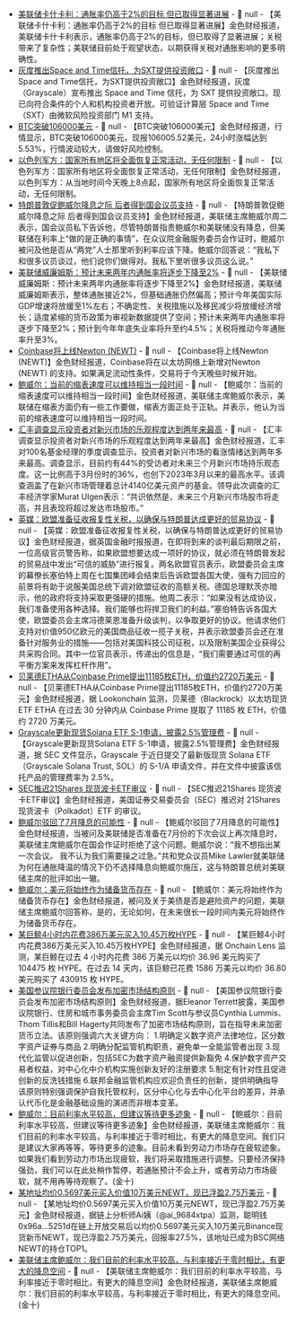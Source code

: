 - [美联储卡什卡利：通胀率仍高于2%的目标 但已取得显著进展]() - 📰 null - 【美联储卡什卡利：通胀率仍高于2%的目标 但已取得显著进展】金色财经报道，美联储卡什卡利表示，通胀率仍高于2%的目标，但已取得了显著进展；关税带来了复杂性；美联储目前处于观望状态，以期获得关税对通胀影响的更多明确性。
- [灰度推出Space and Time信托，为SXT提供投资敞口]() - 📰 null - 【灰度推出Space and Time信托，为SXT提供投资敞口】金色财经报道，灰度（Grayscale）宣布推出 Space and Time 信托，为 SXT 提供投资敞口。现已向符合条件的个人和机构投资者开放。可验证计算层 Space and Time（SXT）由微软风险投资部门 M1 支持。
- [BTC突破106000美元]() - 📰 null - 【BTC突破106000美元】金色财经报道，行情显示，BTC突破106000美元，现报106005.52美元，24小时涨幅达到5.53%，行情波动较大，请做好风险控制。
- [以色列军方：国家所有地区将全面恢复正常活动，无任何限制]() - 📰 null - 【以色列军方：国家所有地区将全面恢复正常活动，无任何限制】金色财经报道，以色列军方：从当地时间今天晚上8点起，国家所有地区将全面恢复正常活动，无任何限制。
- [特朗普敦促鲍威尔降息之际 后者得到国会议员支持](https://flash.jin10.com/detail/20250625004629170800) - 📰 null - 【特朗普敦促鲍威尔降息之际 后者得到国会议员支持】金色财经报道，美联储主席鲍威尔周二表示，国会议员私下告诉他，尽管特朗普指责鲍威尔和美联储没有降息，但美联储在利率上“做的是正确的事情”，在众议院金融服务委员会作证时，鲍威尔被问及他是否从“两党”人士那里听到利率应该下降。鲍威尔回答说：“我私下和很多议员谈过，他们说你们做得对。我私下里听很多议员这么说。”
- [美联储威廉姆斯：预计未来两年内通胀率将逐步下降至2%](https://www.cls.cn/detail/2066718) - 📰 null - 【美联储威廉姆斯：预计未来两年内通胀率将逐步下降至2%】金色财经报道，美联储威廉姆斯表示，整体通胀接近2%，但基础通胀仍然偏高；预计今年美国实际GDP增速将放缓至1%左右；不确定性、关税措施以及移民减少将放缓经济增长；适度紧缩的货币政策为审视新数据提供了空间；预计未来两年内通胀率将逐步下降至2%；预计到今年年底失业率将升至约4.5%；关税将推动今年通胀率升至3%。
- [Coinbase将上线Newton (NEWT)](https://x.com/CoinbaseAssets/status/1937553503204856065) - 📰 null - 【Coinbase将上线Newton (NEWT)】金色财经报道，Coinbase将在以太坊网络上新增对Newton (NEWT) 的支持。如果满足流动性条件，交易将于今天晚些时候开始。
- [鲍威尔：当前的缩表速度可以维持相当一段时间](https://www.cls.cn/detail/2066710) - 📰 null - 【鲍威尔：当前的缩表速度可以维持相当一段时间】金色财经报道，美联储主席鲍威尔表示，美联储在缩表方面仍有一些工作要做，缩表方面正处于正轨。并表示，他认为当前的缩表速度可以维持相当一段时间。
- [汇丰调查显示投资者对新兴市场的乐观程度达到两年来最高](https://www.cls.cn/detail/2066695) - 📰 null - 【汇丰调查显示投资者对新兴市场的乐观程度达到两年来最高】金色财经报道，汇丰对100名基金经理的季度调查显示，投资者对新兴市场的看涨情绪达到两年多来最高。调查显示，目前约有44%的受访者对未来三个月新兴市场持乐观态度。这一比例高于3月份时的36%，也创下2023年3月以来的最高水平。该调查涵盖了在新兴市场管理着总计4140亿美元资产的基金。领导此次调查的汇丰经济学家Murat Ulgen表示：“共识依然是，未来三个月新兴市场股市将走高，并且表现将超过发达市场股市。”
- [英媒：欧盟准备征收报复性关税，以确保与特朗普达成更好的贸易协议](https://flash.jin10.com/detail/20250624231443469800) - 📰 null - 【英媒：欧盟准备征收报复性关税，以确保与特朗普达成更好的贸易协议】金色财经报道，据英国金融时报报道，在即将到来的谈判最后期限之前，一位高级官员警告称，如果欧盟想要达成一项好的协议，就必须在特朗普发起的贸易战中发出“可信的威胁”进行报复。两名欧盟官员表示，欧盟委员会主席的幕僚长塞伯特上周在七国集团峰会结束后告诉欧盟各国大使，强有力回应的前景将有助于说服美国总统下调对欧盟征收的高额关税。德国总理默茨亦暗示，他的政府将支持采取更强硬的措施。他周二表示：“如果没有达成协议，我们准备使用各种选择。我们能够也将捍卫我们的利益。”塞伯特告诉各国大使，欧盟委员会主席冯德莱恩准备升级谈判，以争取更好的协议。他请求他们支持对价值950亿欧元的美国商品征收一揽子关税，并表示欧盟委员会还在准备针对服务业的措施——包括对美国科技公司征税，以及限制美国企业获得公共采购合同。其中一位官员表示，传递出的信息是，“我们需要通过可信的再平衡方案来发挥杠杆作用”。
- [贝莱德ETHA从Coinbase Prime提出11185枚ETH，价值约2720万美元](https://x.com/lookonchain/status/1937534756390064516) - 📰 null - 【贝莱德ETHA从Coinbase Prime提出11185枚ETH，价值约2720万美元】金色财经报道，据 Lookonchain 监测，贝莱德（Blackrock）以太坊现货 ETF ETHA 在过去 30 分钟内从 Coinbase Prime 提取了 11185 枚 ETH，价值约 2720 万美元。
- [Grayscale更新现货Solana ETF S-1申请，披露2.5%管理费](https://www.sec.gov/Archives/edgar/data/1896677/000095017025086278/0000950170-25-086278-index.htm) - 📰 null - 【Grayscale更新现货Solana ETF S-1申请，披露2.5%管理费】金色财经报道，据 SEC 文件显示，Grayscale 于近日提交了最新版现货 Solana ETF（Grayscale Solana Trust, SOL）的 S-1/A 申请文件，并在文件中披露该信托产品的管理费率为 2.5%。
- [SEC推迟21Shares 现货波卡ETF审议]() - 📰 null - 【SEC推迟21Shares 现货波卡ETF审议】金色财经报道，美国证券交易委员会（SEC）推迟对 21Shares 现货波卡（Polkadot）ETF 的审议。
- [鲍威尔驳回了7月降息的可能性](https://flash.jin10.com/detail/20250624231737995800) - 📰 null - 【鲍威尔驳回了7月降息的可能性】金色财经报道，当被问及美联储是否准备在7月份的下次会议上再次降息时，美联储主席鲍威尔在国会作证时拒绝了这个问题。鲍威尔说：“我不想指出某一次会议。 我不认为我们需要操之过急。”共和党众议员Mike Lawler就美联储为何在通胀降温的情况下仍不选择降息向鲍威尔施压，这与特朗普总统对美联储主席的批评如出一辙。
- [鲍威尔：美元将始终作为储备货币存在](https://flash.jin10.com/detail/20250624233359420800) - 📰 null - 【鲍威尔：美元将始终作为储备货币存在】金色财经报道，被问及关于美债是否是避险资产的问题，美联储主席鲍威尔回答称，是的，无论如何，在未来很长一段时间内美元将始终作为储备货币存在。
- [某巨鲸4小时内花费386万美元买入10.45万枚HYPE](https://x.com/OnchainLens/status/1937531766195257671) - 📰 null - 【某巨鲸4小时内花费386万美元买入10.45万枚HYPE】金色财经报道，据 Onchain Lens 监测，某巨鲸在过去 4 小时内花费 386 万美元以均价 36.96 美元购买了 104475 枚 HYPE。在过去 14 天内，该巨鲸已花费 1586 万美元以均价 36.80 美元购买了 430915 枚 HYPE。
- [美国参议院银行委员会发布加密市场结构原则](https://x.com/EleanorTerrett/status/1937523353243341087) - 📰 null - 【美国参议院银行委员会发布加密市场结构原则】金色财经报道，据Eleanor Terrett披露，美国参议院银行、住房和城市事务委员会主席Tim Scott与参议员Cynthia Lummis、Thom Tillis和Bill Hagerty共同发布了加密市场结构原则，旨在指导未来加密货币立法。该原则强调六大关键方向： 
1.明确定义数字资产法律地位，区分数字资产证券与商品 
2.明确分配监管机构职责，避免单一全能监管者出现 
3.现代化监管以促进创新，包括SEC为数字资产融资提供新豁免 
4.保护数字资产交易者权益，对中心化中介机构实施创新友好的注册要求 
5.制定有针对性且促进创新的反洗钱措施 
6.联邦金融监管机构应欢迎负责任的创新，提供明确指导 
该原则特别强调保护自我托管权利，区分中心化与去中心化平台的差异，并承认代币化是金融基础设施的演进而非根本变革。
- [鲍威尔：目前利率水平较高，但建议等待更多迹象]() - 📰 null - 【鲍威尔：目前利率水平较高，但建议等待更多迹象】金色财经报道，美联储主席鲍威尔：我们目前的利率水平较高，与利率接近于零时相比，有更大的降息空间。我们只是建议大家再等等，等待更多的迹象。目前未看到劳动力市场存在疲软迹象。如果我们看到劳动力市场出现疲软，我们将采取措施进行调整。只要经济保持强劲，我们可以在此处稍作暂停，若通胀预计不会上升，或者劳动力市场疲软，就不用再等待观察了。(金十)
- [某地址均价0.5697美元买入价值10万美元NEWT，现已浮盈2.75万美元]() - 📰 null - 【某地址均价0.5697美元买入价值10万美元NEWT，现已浮盈2.75万美元】金色财经报道，据链上分析师Ai姨（@ai_9684xtpa）监测，聪明钱0x96a...5251d在链上开放交易后以均价0.5697美元买入10万美元Binance现货新币NEWT，现已浮盈2.75万美元，回报率27.5%，该地址已成为BSC网络NEWT的持仓TOP1。
- [美联储主席鲍威尔：我们目前的利率水平较高，与利率接近于零时相比，有更大的降息空间]() - 📰 null - 【美联储主席鲍威尔：我们目前的利率水平较高，与利率接近于零时相比，有更大的降息空间】金色财经报道，美联储主席鲍威尔：我们目前的利率水平较高，与利率接近于零时相比，有更大的降息空间。(金十)
